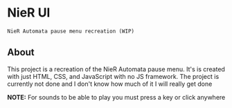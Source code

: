 # NieR UI
`NieR Automata pause menu recreation (WIP)`

## About
This project is a recreation of the NieR Automata pause menu. It's is created with just HTML, CSS, and JavaScript with no JS framework. The project is currently not done and I don't know how much of it I will really get done

**NOTE:** For sounds to be able to play you must press a key or click anywhere
